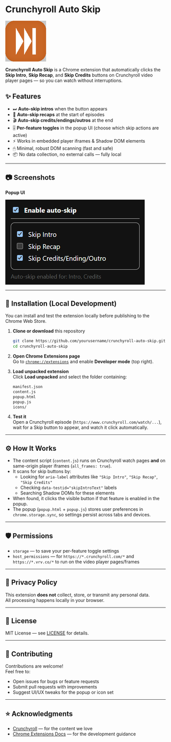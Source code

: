 # Crunchyroll Auto Skip

![Extension Icon](icons/icon128.png)

**Crunchyroll Auto Skip** is a Chrome extension that automatically clicks the **Skip Intro**, **Skip Recap**, and **Skip Credits** buttons on Crunchyroll video player pages — so you can watch without interruptions.

## ✨ Features

- ⏭ **Auto-skip intros** when the button appears  
- 🔄 **Auto-skip recaps** at the start of episodes  
- 🎬 **Auto-skip credits/endings/outros** at the end  
- 🎚 **Per-feature toggles** in the popup UI (choose which skip actions are active)  
- ⚡ Works in embedded player iframes & Shadow DOM elements  
- 🖱 Minimal, robust DOM scanning (fast and safe)  
- 📦 No data collection, no external calls — fully local

---

## 📷 Screenshots

**Popup UI**

![Popup](screenshots/popup.png)

<!-- **Example on Crunchyroll**

![Skip Button Clicked](docs/example.png) -->

---

## 🔧 Installation (Local Development)

You can install and test the extension locally before publishing to the Chrome Web Store.

1. **Clone or download** this repository  
   ```bash
   git clone https://github.com/yourusername/crunchyroll-auto-skip.git
   cd crunchyroll-auto-skip
   ```

2. **Open Chrome Extensions page**  
   Go to [`chrome://extensions`](chrome://extensions) and enable **Developer mode** (top right).

3. **Load unpacked extension**  
   Click **Load unpacked** and select the folder containing:
   ```
   manifest.json
   content.js
   popup.html
   popup.js
   icons/
   ```

4. **Test it**  
   Open a Crunchyroll episode (`https://www.crunchyroll.com/watch/...`), wait for a Skip button to appear, and watch it click automatically.

---

## ⚙ How It Works

- The content script (`content.js`) runs on Crunchyroll watch pages **and** on same-origin player iframes (`all_frames: true`).
- It scans for skip buttons by:
  - Looking for `aria-label` attributes like `"Skip Intro"`, `"Skip Recap"`, `"Skip Credits"`
  - Checking `data-testid="skipIntroText"` labels
  - Searching Shadow DOMs for these elements
- When found, it clicks the visible button if that feature is enabled in the popup.
- The popup (`popup.html` + `popup.js`) stores user preferences in `chrome.storage.sync`, so settings persist across tabs and devices.

---

## 🛡 Permissions

- `storage` — to save your per-feature toggle settings
- `host_permissions` — for `https://*.crunchyroll.com/*` and `https://*.vrv.co/*` to run on the video player pages/frames

---

## 📄 Privacy Policy

This extension **does not** collect, store, or transmit any personal data.  
All processing happens locally in your browser.

---

## 📜 License

MIT License — see [LICENSE](LICENSE) for details.

---

## 🤝 Contributing

Contributions are welcome!  
Feel free to:
- Open issues for bugs or feature requests
- Submit pull requests with improvements
- Suggest UI/UX tweaks for the popup or icon set

---

## ⭐ Acknowledgments

- [Crunchyroll](https://www.crunchyroll.com) — for the content we love
- [Chrome Extensions Docs](https://developer.chrome.com/docs/extensions/) — for the development guidance
